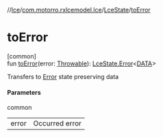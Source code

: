 //[lce](../../../index.md)/[com.motorro.rxlcemodel.lce](../index.md)/[LceState](index.md)/[toError](to-error.md)

# toError

[common]\
fun [toError](to-error.md)(error: [Throwable](https://kotlinlang.org/api/latest/jvm/stdlib/kotlin/-throwable/index.html)): [LceState.Error](-error/index.md)&lt;[DATA](index.md)&gt;

Transfers to [Error](-error/index.md) state preserving data

#### Parameters

common

| | |
|---|---|
| error | Occurred error |
